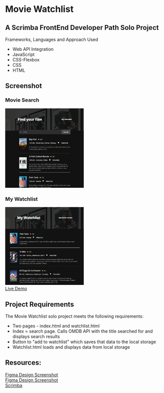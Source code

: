 # Movie Watchlist

## A Scrimba FrontEnd Developer Path Solo Project
Frameworks, Languages and Approach Used
<ul>
<li>Web API Integration</li>
<li>JavaScript</li>
<li>CSS-Flexbox</li>
<li>CSS</li>
<li>HTML</li>
</ul>

## Screenshot
### Movie Search
<img src="https://github.com/famanakis/Scrimba/blob/main/m09-solo-movie-watchlist/assets/project-find%20your%20film.png" width=50% height=50%><br>
### My Watchlist
<img src="https://github.com/famanakis/Scrimba/blob/main/m09-solo-movie-watchlist/assets/project-%20my%20watchlist.png" width=50% height=50%><br>
[Live Demo](https://9tfdev-m09-solo-movie-watchlist.netlify.app/)
 
## Project Requirements
 The Movie Watchlist solo project meets the following requirements:
 <ul>
 <li>Two pages - index.html and watchlist.html</li>
 <li>Index = search page. Calls OMDB API with the title searched for and displays search results</li>
 <li>Button to "add to watchlist" which saves that data to the local storage</li>
 <li>Watchlist.html loads and displays data from local storage</li>
 </ul>
 
## Resources:
[Figma Design Screenshot](https://github.com/famanakis/Scrimba/blob/main/m09-solo-movie-watchlist/assets/figma-design-1.png)<br>
[Figma Design Screenshot](https://github.com/famanakis/Scrimba/blob/main/m09-solo-movie-watchlist/assets/figma-design-2.png)<br>
 [Scrimba](https://scrimba.com/)

